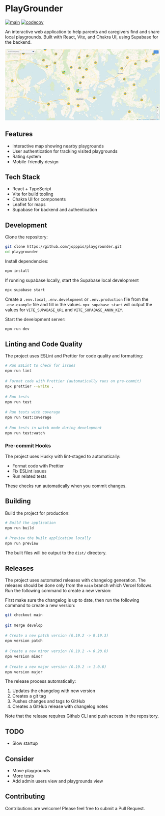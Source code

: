 # PlayGrounder

[![main](https://github.com/jopppis/playgrounder/actions/workflows/main.yml/badge.svg)](https://codecov.io/gh/jopppis/playgrounder) [![codecov](https://codecov.io/gh/jopppis/playgrounder/graph/badge.svg?token=fj2PiGnj23)](https://codecov.io/gh/jopppis/playgrounder)

An interactive web application to help parents and caregivers find and share local playgrounds. Built with React, Vite, and Chakra UI, using Supabase for the backend.

![PlayGrounder Screenshot](./screenshot.png)


## Features

- Interactive map showing nearby playgrounds
- User authentication for tracking visited playgrounds
- Rating system
- Mobile-friendly design

## Tech Stack

- React + TypeScript
- Vite for build tooling
- Chakra UI for components
- Leaflet for maps
- Supabase for backend and authentication

## Development

Clone the repository:
```bash
git clone https://github.com/jopppis/playgrounder.git
cd playgrounder
```

Install dependencies:
```bash
npm install
```

If running supabase locally, start the Supabase local development
```bash
npx supabase start
```

Create a `.env.local`, `.env.development` or `.env.production` file from the `.env.example` file and fill in the values. `npx supabase start` will output the values for `VITE_SUPABASE_URL` and `VITE_SUPABASE_ANON_KEY`.

Start the development server:
```bash
npm run dev
```

## Linting and Code Quality

The project uses ESLint and Prettier for code quality and formatting:

```bash
# Run ESLint to check for issues
npm run lint

# Format code with Prettier (automatically runs on pre-commit)
npx prettier --write .

# Run tests
npm run test

# Run tests with coverage
npm run test:coverage

# Run tests in watch mode during development
npm run test:watch
```

### Pre-commit Hooks

The project uses Husky with lint-staged to automatically:

- Format code with Prettier
- Fix ESLint issues
- Run related tests

These checks run automatically when you commit changes.

## Building

Build the project for production:

```bash
# Build the application
npm run build

# Preview the built application locally
npm run preview
```

The built files will be output to the `dist/` directory.

## Releases

The project uses automated releases with changelog generation. The releases should be done only from the `main` branch which Vercel follows. Run the following command to create a new version:

First make sure the changelog is up to date, then run the following command to create a new version:
```bash
git checkout main

git merge develop

# Create a new patch version (0.19.2 -> 0.19.3)
npm version patch

# Create a new minor version (0.19.2 -> 0.20.0)
npm version minor

# Create a new major version (0.19.2 -> 1.0.0)
npm version major
```

The release process automatically:

1. Updates the changelog with new version
2. Creates a git tag
3. Pushes changes and tags to GitHub
4. Creates a GitHub release with changelog notes

Note that the release requires Github CLI and push access in the repository.

## TODO

- Slow startup

## Consider

- Move playgrounds
- More tests
- Add admin users view and playgrounds view

## Contributing

Contributions are welcome! Please feel free to submit a Pull Request.
